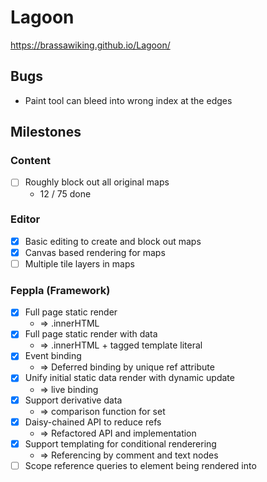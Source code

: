 # Lagoon

https://brassawiking.github.io/Lagoon/

## Bugs
- Paint tool can bleed into wrong index at the edges

## Milestones

### Content
- [ ] Roughly block out all original maps 
  - 12 / 75 done

### Editor
- [x] Basic editing to create and block out maps
- [x] Canvas based rendering for maps
- [ ] Multiple tile layers in maps

### Feppla (Framework)
- [x] Full page static render
  - => .innerHTML
- [x] Full page static render with data 
  - => .innerHTML + tagged template literal
- [x] Event binding 
  - => Deferred binding by unique ref attribute
- [x] Unify initial static data render with dynamic update 
  - => live binding
- [x] Support derivative data 
  - => comparison function for set
- [x] Daisy-chained API to reduce refs 
  - => Refactored API and implementation
- [x] Support templating for conditional renderering
  - => Referencing by comment and text nodes
- [ ] Scope reference queries to element being rendered into
